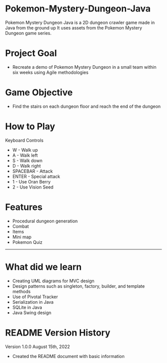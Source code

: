 # Pokemon-Mystery-Dungeon-Java
Pokemon Mystery Dungeon Java is a 2D dungeon crawler game made in Java from the ground up
It uses assets from the Pokemon Mystery Dungeon game series.

# Project Goal
* Recreate a demo of Pokemon Mystery Dungeon in a small team within six weeks using Agile methodologies 

# Game Objective
* Find the stairs on each dungeon floor and reach the end of the dungeon

# How to Play
Keyboard Controls
* W - Walk up
* A - Walk left
* S - Walk down
* D - Walk right
* SPACEBAR - Attack
* ENTER - Special attack
* 1 - Use Oran Berry
* 2 - Use Vision Seed

# Features
* Procedural dungeon generation
* Combat 
* Items
* Mini map
* Pokemon Quiz

***
# What did we learn
* Creating UML diagrams for MVC design
* Design patterns such as singleton, factory, builder, and template methods
* Use of Pivotal Tracker
* Serialization in Java
* SQLite in Java
* Java Swing design

# README Version History
Version 1.0.0 August 15th, 2022
* Created the README document with basic information



